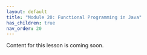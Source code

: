 ```yaml
---
layout: default
title: "Module 20: Functional Programming in Java"
has_children: true
nav_order: 20
---
```


Content for this lesson is coming soon.
